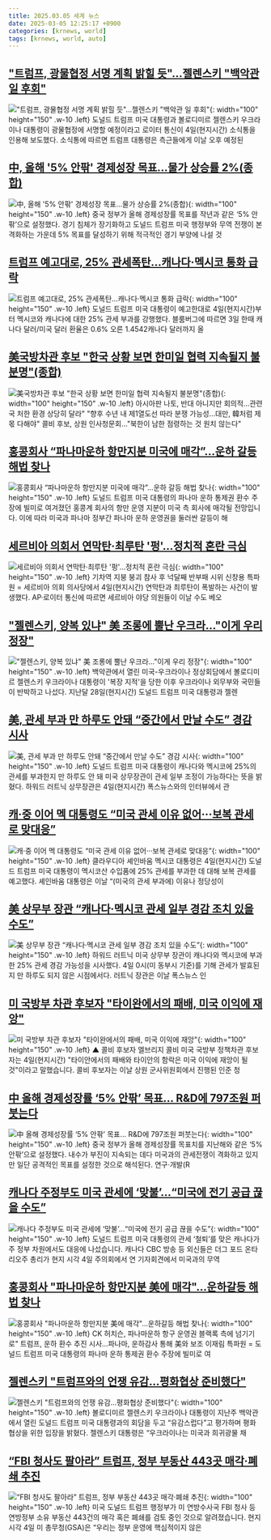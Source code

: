 ```yaml
---
title: 2025.03.05 세계 뉴스
date: 2025-03-05 12:25:17 +0900
categories: [krnews, world]
tags: [krnews, world, auto]
---
```

## ["트럼프, 광물협정 서명 계획 밝힐 듯"…젤렌스키 "백악관 일 후회"](https://n.news.naver.com/mnews/article/008/0005161139)

!["트럼프, 광물협정 서명 계획 밝힐 듯"…젤렌스키 "백악관 일 후회"](https://mimgnews.pstatic.net/image/origin/008/2025/03/05/5161139.jpg?type=nf220_150){: width="100" height="150" .w-10 .left}
도널드 트럼프 미국 대통령과 볼로디미르 젤렌스키 우크라이나 대통령이 광물협정에 서명할 예정이라고 로이터 통신이 4일(현지시간) 소식통을 인용해 보도했다. 소식통에 따르면 트럼프 대통령은 측근들에게 이날 오후 예정된

## [中, 올해 '5% 안팎' 경제성장 목표…물가 상승률 2%(종합)](https://n.news.naver.com/mnews/article/277/0005555508)

![中, 올해 '5% 안팎' 경제성장 목표…물가 상승률 2%(종합)](https://mimgnews.pstatic.net/image/origin/277/2025/03/05/5555508.jpg?type=nf220_150){: width="100" height="150" .w-10 .left}
중국 정부가 올해 경제성장률 목표를 작년과 같은 ‘5% 안팎’으로 설정했다. 경기 침체가 장기화하고 도널드 트럼프 미국 행정부와 무역 전쟁이 본격화하는 가운데 5% 목표를 달성하기 위해 적극적인 경기 부양에 나설 것

## [트럼프 예고대로, 25% 관세폭탄…캐나다·멕시코 통화 급락](https://n.news.naver.com/mnews/article/029/0002938815)

![트럼프 예고대로, 25% 관세폭탄…캐나다·멕시코 통화 급락](https://mimgnews.pstatic.net/image/origin/029/2025/03/04/2938815.jpg?type=nf220_150){: width="100" height="150" .w-10 .left}
도널드 트럼프 미국 대통령이 예고한대로 4일(현지시간)부터 멕시코와 캐나다에 대한 25% 관세 부과를 강행했다. 블룸버그에 따르면 3일 한때 캐나다 달러/미국 달러 환율은 0.6% 오른 1.4542캐나다 달러까지 올

## [美국방차관 후보 "한국 상황 보면 한미일 협력 지속될지 불분명"(종합)](https://n.news.naver.com/mnews/article/001/0015245515)

![美국방차관 후보 "한국 상황 보면 한미일 협력 지속될지 불분명"(종합)](https://mimgnews.pstatic.net/image/origin/001/2025/03/05/15245515.jpg?type=nf220_150){: width="100" height="150" .w-10 .left}
아시아판 나토, 반대 아니지만 회의적…관련국 처한 환경 상당히 달라" "향후 수년 내 제1열도선 따라 분쟁 가능성…대만, 韓처럼 제몫 다해야" 콜비 후보, 상원 인사청문회…"북한이 남한 점령하는 것 원치 않는다"

## [홍콩회사 “파나마운하 항만지분 미국에 매각”…운하 갈등 해법 찾나](https://n.news.naver.com/mnews/article/056/0011904497)

![홍콩회사 “파나마운하 항만지분 미국에 매각”…운하 갈등 해법 찾나](https://mimgnews.pstatic.net/image/origin/056/2025/03/05/11904497.jpg?type=nf220_150){: width="100" height="150" .w-10 .left}
도널드 트럼프 미국 대통령의 파나마 운하 통제권 환수 주장에 빌미로 여겨졌던 홍콩계 회사의 항만 운영 지분이 미국 측 회사에 매각될 전망입니다. 이에 따라 미국과 파나마 정부간 파나마 운하 운영권을 둘러싼 갈등이 해

## [세르비아 의회서 연막탄·최루탄 '펑'…정치적 혼란 극심](https://n.news.naver.com/mnews/article/001/0015245460)

![세르비아 의회서 연막탄·최루탄 '펑'…정치적 혼란 극심](https://mimgnews.pstatic.net/image/origin/001/2025/03/04/15245460.jpg?type=nf220_150){: width="100" height="150" .w-10 .left}
기차역 지붕 붕괴 참사 후 넉달째 반부패 시위 신창용 특파원 = 세르비아 의회 의사당에서 4일(현지시간) 연막탄과 최루탄이 폭발하는 사건이 발생했다. AP·로이터 통신에 따르면 세르비아 야당 의원들이 이날 수도 베오

## ["젤렌스키, 양복 있냐" 美 조롱에 뿔난 우크라…"이게 우리 정장"](https://n.news.naver.com/mnews/article/448/0000511770)

!["젤렌스키, 양복 있냐" 美 조롱에 뿔난 우크라…"이게 우리 정장"](https://mimgnews.pstatic.net/image/origin/448/2025/03/05/511770.jpg?type=nf220_150){: width="100" height="150" .w-10 .left}
백악관에서 열린 미국-우크라이나 정상회담에서 볼로디미르 젤렌스키 우크라이나 대통령이 '복장 지적'을 당한 이후 우크라이나 외무부와 국민들이 반박하고 나섰다. 지난달 28일(현지시간) 도널드 트럼프 미국 대통령과 젤렌

## [美, 관세 부과 만 하루도 안돼 “중간에서 만날 수도” 경감 시사](https://n.news.naver.com/mnews/article/005/0001761049)

![美, 관세 부과 만 하루도 안돼 “중간에서 만날 수도” 경감 시사](https://mimgnews.pstatic.net/image/origin/005/2025/03/05/1761049.jpg?type=nf220_150){: width="100" height="150" .w-10 .left}
도널드 트럼프 미국 대통령이 캐나다와 멕시코에 25%의 관세를 부과한지 만 하루도 안 돼 미국 상무장관이 관세 일부 조정이 가능하다는 뜻을 밝혔다. 하워드 러트닉 상무장관은 4일(현지시간) 폭스뉴스와의 인터뷰에서 관

## [캐·중 이어 멕 대통령도 “미국 관세 이유 없어···보복 관세로 맞대응”](https://n.news.naver.com/mnews/article/032/0003354645)

![캐·중 이어 멕 대통령도 “미국 관세 이유 없어···보복 관세로 맞대응”](https://mimgnews.pstatic.net/image/origin/032/2025/03/04/3354645.jpg?type=nf220_150){: width="100" height="150" .w-10 .left}
클라우디아 셰인바움 멕시코 대통령은 4일(현지시간) 도널드 트럼프 미국 대통령이 멕시코산 수입품에 25% 관세를 부과한 데 대해 보복 관세를 예고했다. 셰인바움 대통령은 이날 “(미국의 관세 부과에) 이유나 정당성이

## [美 상무부 장관 “캐나다·멕시코 관세 일부 경감 조치 있을 수도”](https://n.news.naver.com/mnews/article/023/0003891557)

![美 상무부 장관 “캐나다·멕시코 관세 일부 경감 조치 있을 수도”](https://mimgnews.pstatic.net/image/origin/023/2025/03/05/3891557.jpg?type=nf220_150){: width="100" height="150" .w-10 .left}
하워드 러트닉 미국 상무부 장관이 캐나다와 멕시코에 부과한 25% 관세 경감 가능성을 시사했다. 4일 0시(미 동부시 기준)를 기해 관세가 발효된 지 만 하루도 되지 않은 시점에서다. 러트닉 장관은 이날 폭스뉴스 인

## [미 국방부 차관 후보자 "타이완에서의 패배, 미국 이익에 재앙"](https://n.news.naver.com/mnews/article/055/0001236979)

![미 국방부 차관 후보자 "타이완에서의 패배, 미국 이익에 재앙"](https://mimgnews.pstatic.net/image/origin/055/2025/03/05/1236979.jpg?type=nf220_150){: width="100" height="150" .w-10 .left}
▲ 콜비 후보자 엘브리지 콜비 미국 국방부 정책차관 후보자는 4일(현지시간) "타이안에서의 패배와 타이안의 함락은 미국 이익에 재앙이 될 것"이라고 말했습니다. 콜비 후보자는 이날 상원 군사위원회에서 진행된 인준 청

## [中 올해 경제성장률 ‘5% 안팎’ 목표… R&D에 797조원 퍼붓는다](https://n.news.naver.com/mnews/article/119/0002929554)

![中 올해 경제성장률 ‘5% 안팎’ 목표… R&D에 797조원 퍼붓는다](https://mimgnews.pstatic.net/image/origin/119/2025/03/05/2929554.jpg?type=nf220_150){: width="100" height="150" .w-10 .left}
중국 정부가 올해 경제성장률 목표치를 지난해와 같은 ‘5% 안팎’으로 설정했다. 내수가 부진이 지속되는 데다 미국과의 관세전쟁이 격화하고 있지만 일단 공격적인 목표를 설정한 것으로 해석된다. 연구·개발(R

## [캐나다 주정부도 미국 관세에 ‘맞불’…“미국에 전기 공급 끊을 수도”](https://n.news.naver.com/mnews/article/056/0011904786)

![캐나다 주정부도 미국 관세에 ‘맞불’…“미국에 전기 공급 끊을 수도”](https://mimgnews.pstatic.net/image/origin/056/2025/03/05/11904786.jpg?type=nf220_150){: width="100" height="150" .w-10 .left}
도널드 트럼프 미국 대통령의 관세 ‘철퇴’를 맞은 캐나다가 주 정부 차원에서도 대응에 나섰습니다. 캐나다 CBC 방송 등 외신들은 더그 포드 온타리오주 총리가 현지 시각 4일 주의회에서 연 기자회견에서 미국과의 무역

## [홍콩회사 "파나마운하 항만지분 美에 매각"…운하갈등 해법 찾나](https://n.news.naver.com/mnews/article/001/0015245484)

![홍콩회사 "파나마운하 항만지분 美에 매각"…운하갈등 해법 찾나](https://mimgnews.pstatic.net/image/origin/001/2025/03/05/15245484.jpg?type=nf220_150){: width="100" height="150" .w-10 .left}
CK 허치슨, 파나마운하 항구 운영권 블랙록 측에 넘기기로" 트럼프, 운하 환수 추진 시사…파나마, 운하감사 통해 美와 보조 이재림 특파원 = 도널드 트럼프 미국 대통령의 파나마 운하 통제권 환수 주장에 빌미로 여

## [젤렌스키 "트럼프와의 언쟁 유감…평화협상 준비했다"](https://n.news.naver.com/mnews/article/015/0005101997)

![젤렌스키 "트럼프와의 언쟁 유감…평화협상 준비했다"](https://mimgnews.pstatic.net/image/origin/015/2025/03/05/5101997.jpg?type=nf220_150){: width="100" height="150" .w-10 .left}
볼로디미르 젤렌스키 우크라이나 대통령이 지난주 백악관에서 열린 도널드 트럼프 미국 대통령과의 회담을 두고 “유감스럽다”고 평가하며 평화 협상을 위한 입장을 밝혔다. 젤렌스키 대통령은 “우크라이나는 미국과 희귀광물 채

## [“FBI 청사도 팔아라” 트럼프, 정부 부동산 443곳 매각·폐쇄 추진](https://n.news.naver.com/mnews/article/056/0011904708)

![“FBI 청사도 팔아라” 트럼프, 정부 부동산 443곳 매각·폐쇄 추진](https://mimgnews.pstatic.net/image/origin/056/2025/03/05/11904708.jpg?type=nf220_150){: width="100" height="150" .w-10 .left}
미국 도널드 트럼프 행정부가 미 연방수사국 FBI 청사 등 연방정부 소유 부동산 443건의 매각 혹은 폐쇄를 검토 중인 것으로 알려졌습니다. 현지시각 4일 미 총무청(GSA)은 “우리는 정부 운영에 핵심적이지 않은

